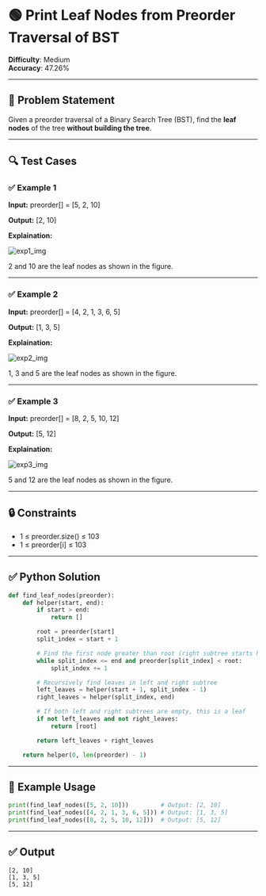 # 🟢 Print Leaf Nodes from Preorder Traversal of BST

**Difficulty**: Medium  
**Accuracy**: 47.26%  

---

## 🧠 Problem Statement

Given a preorder traversal of a Binary Search Tree (BST), find the **leaf nodes** of the tree **without building the tree**.

---

## 🔍 Test Cases

### ✅ Example 1

**Input:**
preorder[] = [5, 2, 10]

**Output:** [2, 10]

**Explaination:**

![exp1_img](https://media.geeksforgeeks.org/img-practice/prod/addEditProblem/895564/Web/Other/blobid0_1747480179.jpg)

2 and 10 are the leaf nodes as shown in the figure.

---
### ✅ Example 2
**Input:** 
preorder[] = [4, 2, 1, 3, 6, 5]

**Output:** [1, 3, 5]

**Explaination:**

![exp2_img](https://media.geeksforgeeks.org/img-practice/prod/addEditProblem/895564/Web/Other/blobid1_1747480193.jpg)

1, 3 and 5 are the leaf nodes as shown in the figure.

---
### ✅ Example 3

**Input:** 
preorder[] = [8, 2, 5, 10, 12]

**Output:** [5, 12]

**Explaination:** 

![exp3_img](https://media.geeksforgeeks.org/img-practice/prod/addEditProblem/895564/Web/Other/blobid2_1747480202.jpg)

5 and 12 are the leaf nodes as shown in the figure.

---
## 🔒 Constraints
- 1 ≤ preorder.size() ≤ 103
- 1 ≤ preorder[i] ≤ 103

---
## ✅ Python Solution
```python
def find_leaf_nodes(preorder):
    def helper(start, end):
        if start > end:
            return []

        root = preorder[start]
        split_index = start + 1

        # Find the first node greater than root (right subtree starts here)
        while split_index <= end and preorder[split_index] < root:
            split_index += 1

        # Recursively find leaves in left and right subtree
        left_leaves = helper(start + 1, split_index - 1)
        right_leaves = helper(split_index, end)

        # If both left and right subtrees are empty, this is a leaf
        if not left_leaves and not right_leaves:
            return [root]

        return left_leaves + right_leaves

    return helper(0, len(preorder) - 1)
```
---
## 🧪 Example Usage
```python
print(find_leaf_nodes([5, 2, 10]))         # Output: [2, 10]
print(find_leaf_nodes([4, 2, 1, 3, 6, 5])) # Output: [1, 3, 5]
print(find_leaf_nodes([8, 2, 5, 10, 12]))  # Output: [5, 12]
```
---
## ✅ Output
```
[2, 10]
[1, 3, 5]
[5, 12]
```
